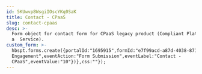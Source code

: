 ```yaml
---
id: 5KUwvp8WsgiIOscYKq0SaK
title: Contact - CPaaS
slug: contact-cpaas
desc: >-
  Form object for contact form for CPaaS legacy product (Compliant Platform as
  a  Service).
custom_form: >-
  hbspt.forms.create({portalId:"1695915",formId:"e7f99acd-a87d-4038-8715-d48690afc04c",target:"#hsFormContainer",onFormSubmit:function(e){window.dataLayer=window.dataLayer||[],window.dataLayer.push({event:"GAEvent",eventCategory:"Sales
  Engagement",eventAction:"Form Submission",eventLabel:"Contact -
  CPaaS",eventValue:"10"})},css:""});
---
```


  